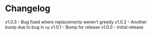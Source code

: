 
# Changelog

v1.0.3 - Bug fixed where replacements weren't greedy
v1.0.2 - Another bump due to bug in `np`
v1.0.1 - Bump for release
v1.0.0 - Initial release
